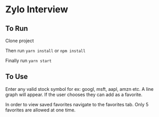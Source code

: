 <h1>Zylo Interview</h1>

<h2>To Run</h2>
Clone project

Then run
`yarn install` or `npm install`

Finally run
`yarn start`

<h2>To Use</h2>

Enter any valid stock symbol for ex: googl, msft, aapl, amzn etc.
A line graph will appear. If the user chooses they can add as a favorite.

In order to view saved favorites navigate to the favorites tab.
Only 5 favorites are allowed at one time.
